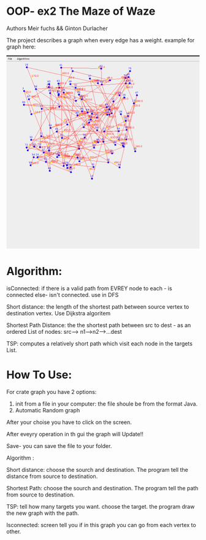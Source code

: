 # OOP- ex2 The Maze of Waze
Authors Meir fuchs && Ginton Durlacher

The project describes a graph when every edge has a weight. 
example for graph here:

![Test Image 1](https://github.com/GintonD/OOP-ex2/blob/master/graphPaint.png?raw=true)

# Algorithm:
isConnected: if there is a valid path from EVREY node to each - is connected else- isn't connected. use in DFS

Short distance: the length of the shortest path between source vertex to destination vertex. Use Dijkstra algoritem

Shortest Path Distance: the the shortest path between src to dest - as an ordered List of nodes:
src--> n1-->n2-->...dest
 
TSP: computes a relatively short path which visit each node in the targets List.
 
 # How To Use:
 For crate graph you have 2 options:
 
 1. init from a file in your computer: the file shoule be from the format Java. 
 2. Automatic Random graph
 
 After your choise you have to click on the screen.
 
 After eveyry operation in th gui the graph will Update!!
 
 Save- you can save the file to your folder.
 
 Algorithm :
 
 Short distance: choose the sourch and destination. The program tell the distance from source to destination.
 
 Shortest Path: choose the sourch and destination. The program tell the path from source to destination.
 
 TSP: tell how many targets you want. choose the target. the program draw the new graph with the path.
 
 Isconnected: screen tell you if in this graph you can go from each vertex to other.
 

